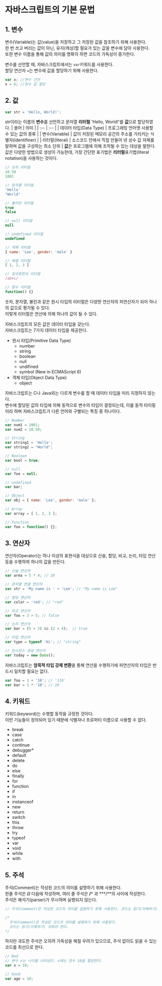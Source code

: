 # 자바스크립트의 기본 문법
## 1. 변수
변수(Variable)는 값(value)을 저장하고 그 저장된 값을 참조하기 위해 사용한다.  
한 번 쓰고 버리는 값이 아닌, 유지(캐싱)할 필요가 있는 값을 변수에 담아 사용한다.  
또한 변수 이름을 통해 값의 의미를 명확히 하면 코드의 가독성이 증가한다.  

변수를 선언할 때, 자바스크립트에서는 `var`키워드를 사용한다.  
할당 연산자 `=`는 변수에 값을 할당하기 위해 사용한다.
```javascript
var x; //변수 선언
x = 6; //정수 값 할당
```
## 2. 값
```javascript
var str = 'Hello, World!';
```
str이라는 이름의 **변수**를 선언하고 문자열 **리터럴** 'Hello, World!'를 **값**으로 할당하였다.
| 용어 | 의미 |
| :-- | :-- |
| 데이터 타입(Data Type) | 프로그래밍 언어엣 사용할 수 있는 값의 종류 |
| 변수(Variable) | 값이 저장된 메모리 공간의 주소를 가리키는 식별자(identifiner) |
| 리터럴(literal) | 소스코드 안에서 직접 만들어 낸 상수 값 자체를 말하며 값을 구성하는 최소 단위 |
**값**은 프로그램에 의해 조작될 수 있는 대상을 말한다.  
값은 다양한 방법으로 생성이 가능한데, 가장 간단한 표기법은 **리터럴**표기법(literal notation)을 사용하는 것이다.
```javascript
// 숫자 리터럴
10.50
1001

// 문자열 리터럴
'Hello'
"World"

// 불리언 리터럴
true
false

// null 리터럴
null

// undefined 리터럴
undefined

// 객체 리터럴
{ name: 'Lee', gender: 'male' }

// 배열 리터럴
[ 1, 2, 3 ]

// 정규표현식 리터럴
/ab+c/

// 함수 리터럴
function() {}
```
숫자, 문자열, 불린과 같은 원시 타입의 리터럴은 다양한 연산자의 피연산자가 되어 하나의 값으로 평가될 수 있다.  
이렇게 리터럴은 연산에 의해 하나의 값이 될 수 있다.

자바스크립트의 모든 값은 데이터 타입을 갖는다.  
자바스크립트는 7가지 데이터 타입을 제공한다.
- 원시 타입(Primitive Data Type)
    - number
    - string
    - boolean
    - null
    - undifined
    - symbol (New in ECMAScript 6)
- 객체 타입(Object Data Type)
    - object

자바스크립트는 C나 Java외는 다르게 변수를 할 때 데이터 타입을 미리 지정하지 않는다.  
변수에 할당된 값의 타입에 의해 동적으로 변수의 타입이 결정되는데, 이를 동적 타이핑이라 하며 자바스크립트가 다른 언어와 구별되는 특징 중 하나이다.
```javascript
// Number
var num1 = 1001;
var num2 = 10.50;

// String
var string1 = 'Hello';
var string2 = "World";

// Boolean
var bool = true;

// null
var foo = null;

// undefined
var bar;

// Object
var obj = { name: 'Lee', gender: 'male' };

// Array
var array = [ 1, 2, 3 ];

// function
var foo = function() {};
```
## 3. 연산자
연산자(Operator)는 하나 이상의 표현식을 대상으로 산술, 할당, 비교, 논리, 타입 연산 등을 수행하여 하나의 값을 만든다.
```javascript
// 산술 연산자
var area = 5 * 4; // 20

// 문자열 연결 연산자
var str = 'My name is ' + 'Lee'; // "My name is Lee"

// 할당 연산자
var color = 'red'; // "red"

// 비교 연산자
var foo = 3 > 5; // false

// 논리 연산자
var bar = (5 > 3) && (2 < 4);  // true

// 타입 연산자
var type = typeof 'Hi'; // "string"

// 인스턴스 생성 연산자
var today = new Date();
```
자바스크립트는 **암묵적 타입 강제 변환**을 통해 연산을 수행하기에 피연산자의 타입은 반드시 일치할 필요는 없다.
```javascript
var foo = 1 + '10'; // '110'
var bar = 1 * '10'; // 10
```
## 4. 키워드
키워드(keyword)는 수행할 동작을 규정한 것이다.  
이런 기능들이 정의되어 있기 때문에 식별자나 프로퍼티 이름으로 사용할 수 없다.
- break 
- case 
- catch
- continue 
- debugger* 
- default 
- delete 
- do 
- else 
- finally 
- for 
- function 
- if 
- in 
- instanceof 
- new 
- return 
- switch 
- this 
- throw 
- try 
- typeof 
- var 
- void 
- while 
- with

## 5. 주석
주석(Comment)는 작성된 코드의 의미를 설명하기 위해 사용한다.  
한줄 주석은 **//** 다음에 작성하며, 여러 줄 주석은 **/*** 과 ***/**의 사이에 작성한다.  
주석은 해석기(parser)가 무시하며 실행되지 않는다.
```javascript
// 주석(Comment)은 작성된 코드의 의미를 설명하기 위해 사용한다. 코드는 읽기(이해하기) 쉬워야 한다.

/*
  주석(Comment)은 작성된 코드의 의미를 설명하기 위해 사용한다.
  코드는 읽기(이해하기) 쉬워야 한다.
*/
```
하지만 과도한 주석은 오히려 가독성을 해칠 우려가 있으므로, 주석 없이도 읽을 수 있는 코드를 최선으로 한다.
```javascript
// Bad
// 변수 x는 나이를 나타낸다. x에는 정수 10을 할당한다.
var x = 10;

// Good
var age = 10;
```